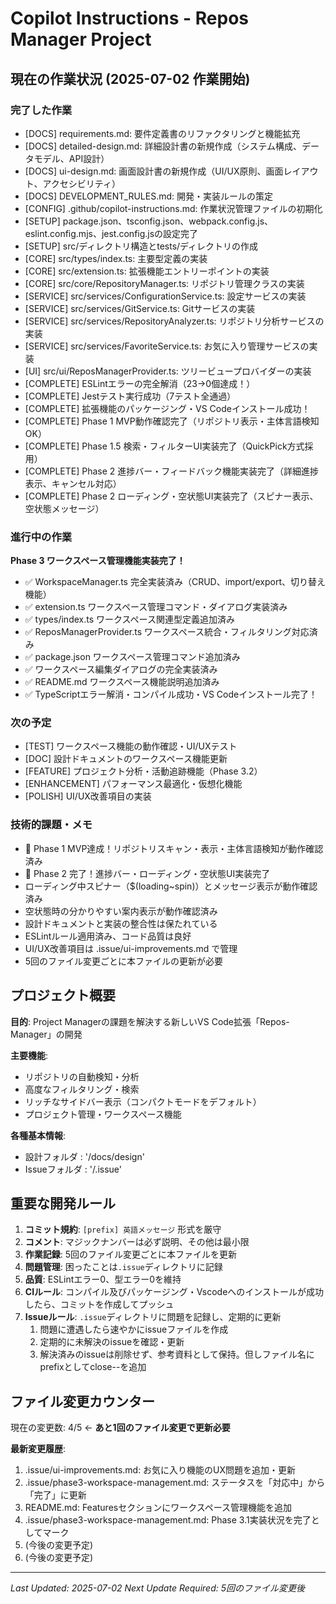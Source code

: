 # Copilot Instructions - Repos Manager Project

## 現在の作業状況 (2025-07-02 作業開始)

### 完了した作業

- [DOCS] requirements.md: 要件定義書のリファクタリングと機能拡充
- [DOCS] detailed-design.md: 詳細設計書の新規作成（システム構成、データモデル、API設計）
- [DOCS] ui-design.md: 画面設計書の新規作成（UI/UX原則、画面レイアウト、アクセシビリティ）
- [DOCS] DEVELOPMENT_RULES.md: 開発・実装ルールの策定
- [CONFIG] .github/copilot-instructions.md: 作業状況管理ファイルの初期化
- [SETUP] package.json、tsconfig.json、webpack.config.js、eslint.config.mjs、jest.config.jsの設定完了
- [SETUP] src/ディレクトリ構造とtests/ディレクトリの作成
- [CORE] src/types/index.ts: 主要型定義の実装
- [CORE] src/extension.ts: 拡張機能エントリーポイントの実装
- [CORE] src/core/RepositoryManager.ts: リポジトリ管理クラスの実装
- [SERVICE] src/services/ConfigurationService.ts: 設定サービスの実装
- [SERVICE] src/services/GitService.ts: Gitサービスの実装
- [SERVICE] src/services/RepositoryAnalyzer.ts: リポジトリ分析サービスの実装
- [SERVICE] src/services/FavoriteService.ts: お気に入り管理サービスの実装
- [UI] src/ui/ReposManagerProvider.ts: ツリービュープロバイダーの実装
- [COMPLETE] ESLintエラーの完全解消（23→0個達成！）
- [COMPLETE] Jestテスト実行成功（7テスト全通過）
- [COMPLETE] 拡張機能のパッケージング・VS Codeインストール成功！
- [COMPLETE] Phase 1 MVP動作確認完了（リポジトリ表示・主体言語検知OK）
- [COMPLETE] Phase 1.5 検索・フィルターUI実装完了（QuickPick方式採用）
- [COMPLETE] Phase 2 進捗バー・フィードバック機能実装完了（詳細進捗表示、キャンセル対応）
- [COMPLETE] Phase 2 ローディング・空状態UI実装完了（スピナー表示、空状態メッセージ）

### 進行中の作業

**Phase 3 ワークスペース管理機能実装完了！**

- ✅ WorkspaceManager.ts 完全実装済み（CRUD、import/export、切り替え機能）
- ✅ extension.ts ワークスペース管理コマンド・ダイアログ実装済み
- ✅ types/index.ts ワークスペース関連型定義追加済み
- ✅ ReposManagerProvider.ts ワークスペース統合・フィルタリング対応済み
- ✅ package.json ワークスペース管理コマンド追加済み
- ✅ ワークスペース編集ダイアログの完全実装済み
- ✅ README.md ワークスペース機能説明追加済み
- ✅ TypeScriptエラー解消・コンパイル成功・VS Codeインストール完了！

### 次の予定

- [TEST] ワークスペース機能の動作確認・UI/UXテスト
- [DOC] 設計ドキュメントのワークスペース機能更新
- [FEATURE] プロジェクト分析・活動追跡機能（Phase 3.2）
- [ENHANCEMENT] パフォーマンス最適化・仮想化機能
- [POLISH] UI/UX改善項目の実装

### 技術的課題・メモ

- 🎉 Phase 1 MVP達成！リポジトリスキャン・表示・主体言語検知が動作確認済み
- 🎉 Phase 2 完了！進捗バー・ローディング・空状態UI実装完了
- ローディング中スピナー（$(loading~spin)）とメッセージ表示が動作確認済み
- 空状態時の分かりやすい案内表示が動作確認済み
- 設計ドキュメントと実装の整合性は保たれている
- ESLintルール適用済み、コード品質は良好
- UI/UX改善項目は .issue/ui-improvements.md で管理
- 5回のファイル変更ごとに本ファイルの更新が必要

## プロジェクト概要

**目的**: Project Managerの課題を解決する新しいVS Code拡張「Repos-Manager」の開発

**主要機能**:
- リポジトリの自動検知・分析
- 高度なフィルタリング・検索
- リッチなサイドバー表示（コンパクトモードをデフォルト）
- プロジェクト管理・ワークスペース機能

**各種基本情報**:
- 設計フォルダ : '/docs/design'
- Issueフォルダ : '/.issue'

## 重要な開発ルール

1. **コミット規約**: `[prefix] 英語メッセージ` 形式を厳守
2. **コメント**: マジックナンバーは必ず説明、その他は最小限
3. **作業記録**: 5回のファイル変更ごとに本ファイルを更新
4. **問題管理**: 困ったことは`.issue`ディレクトリに記録
5. **品質**: ESLintエラー0、型エラー0を維持
6. **CIルール**: コンパイル及びパッケージング・Vscodeへのインストールが成功したら、コミットを作成してプッシュ
7. **Issueルール**: `.issue`ディレクトリに問題を記録し、定期的に更新
    1. 問題に遭遇したら速やかにissueファイルを作成
    2. 定期的に未解決のissueを確認・更新
    3. 解決済みのissueは削除せず、参考資料として保持。但しファイル名にprefixとしてclose--を追加

## ファイル変更カウンター

現在の変更数: 4/5 ← **あと1回のファイル変更で更新必要**

**最新変更履歴**:
1. .issue/ui-improvements.md: お気に入り機能のUX問題を追加・更新
2. .issue/phase3-workspace-management.md: ステータスを「対応中」から「完了」に更新
3. README.md: Featuresセクションにワークスペース管理機能を追加
4. .issue/phase3-workspace-management.md: Phase 3.1実装状況を完了としてマーク
4. (今後の変更予定)
5. (今後の変更予定)

---
*Last Updated: 2025-07-02*
*Next Update Required: 5回のファイル変更後*
